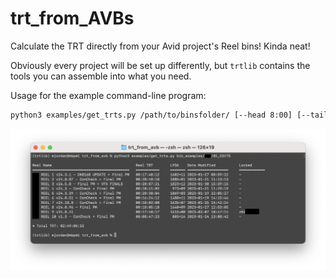 trt_from_AVBs
=============

Calculate the TRT directly from your Avid project's Reel bins!  Kinda neat!

Obviously every project will be set up differently, but `trtlib` contains the tools you can assemble into what you need.

Usage for the example command-line program:

```bash
python3 examples/get_trts.py /path/to/binsfolder/ [--head 8:00] [--tail 4:00]
```

![get_trts.py example](docs/get_trts.png)